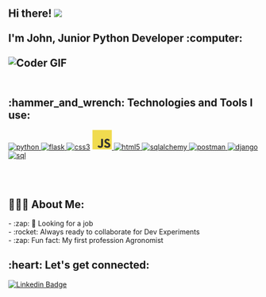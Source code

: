 <h2 align="left">
 <abc>
  <br>Hi there! <img src="https://user-images.githubusercontent.com/42378118/110234147-e3259600-7f4e-11eb-95be-0c4047144dea.gif" width="30"><br>
  <br> I'm John, Junior Python Developer :computer:<br>
  <br>
    <img src="https://polycent.ru/media/pictures/images/Hacker.gif" alt="Coder GIF" width="800">
 </abc><br><br>
</h2> 
<h2 align="left">:hammer_and_wrench: Technologies and Tools I use:</h2>
<p align="left">
 <a href="https://www.python.org/" target="_blank"> <img src="https://avatars.githubusercontent.com/u/1525981?s=200&v=4" alt="python" width="40" height="40"/> </a><a href="https://flask.palletsprojects.com/en/2.1.x/" target="_blank"> <img src="https://repository-images.githubusercontent.com/119871947/bfe23e80-e7d0-11e9-97e0-4eec55c9f883" alt="flask" width="40" height="40"/></a><a href="http://htmlbook.ru/css" target="_blank"> <img src="https://cdn-icons-png.flaticon.com/512/919/919826.png" alt="css3" width="40" height="40"/></a>
<a href="https://developer.mozilla.org/en-US/docs/Web/JavaScript" target="_blank"> <img src="https://raw.githubusercontent.com/devicons/devicon/master/icons/javascript/javascript-original.svg" alt="javascript" width="40" height="40"/></a><a href="https://developer.mozilla.org/ru/docs/Learn/Getting_started_with_the_web/HTML_basics" target="_blank"> <img src="https://upload.wikimedia.org/wikipedia/commons/thumb/6/61/HTML5_logo_and_wordmark.svg/1200px-HTML5_logo_and_wordmark.svg.png" alt="html5" width="40" height="40"/> </a><a href="https://www.sqlalchemy.org/" target="_blank"> <img src="https://pbs.twimg.com/profile_images/476392134489014273/q5uAkmy7_400x400.png" alt="sqlalchemy" width="40" height="40"/> </a><a href="https://www.postman.com/" target="_blank"> <img src="https://www.vectorlogo.zone/logos/getpostman/getpostman-icon.svg" alt="postman" width="40" height="40"/> </a><a href="https://www.djangoproject.com/" target="_blank"> <img src="https://900913.ru/media/page/python-django.png" alt="django" width="40" height="40"/> </a><a href="https://www.mysql.com/" target="_blank"> <img src="https://encrypted-tbn0.gstatic.com/images?q=tbn:ANd9GcSzoR_saPd540l0ECOetWIwZofVIjis08p8f6JG37aqDFprATQnZj5TclekjlUeWe2cblo&usqp=CAU" alt="sql" width="40" height="40"/> </a>
</p><br><br>
<h2 align="left">👨🏻‍💻 About Me:</h2>
- :zap: 💼 Looking for a job<br>
- :rocket: Always ready to collaborate for Dev Experiments<br>
- :zap: Fun fact: My first profession Agronomist<br>

<h2 align="left">:heart: Let's get connected:</h2>

[![Linkedin Badge](https://encrypted-tbn0.gstatic.com/images?q=tbn:ANd9GcTzohZrx8F2VnIBaZERVkRLXvyrmBXlUwWimiDl8FkdihcphvrDk_fBJS6FP2g81m9i1ps&usqp=CAU)](https://vk.com/id42652482)
